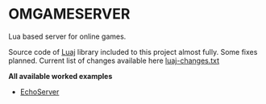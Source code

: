 # OMGAMESERVER

Lua based server for online games.

Source code of [Luaj](https://github.com/luaj/luaj) library included to this project almost fully. Some fixes planned.
Current list of changes available here [luaj-changes.txt](https://github.com/crionuke/omgameserver/blob/main/omgameserver/luaj-changes.txt)

**All available worked examples**
- [EchoServer](https://github.com/crionuke/omgameserver/tree/main/omgameserver/examples/echoServer)

